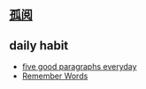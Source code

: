 


## [孤阅](./A_brief_history/Summary.md) 



## daily habit
* [five good paragraphs everyday](./daily_habit/example_paragraph.md)
* [Remember Words](./daily_habit/daily_job.md)


